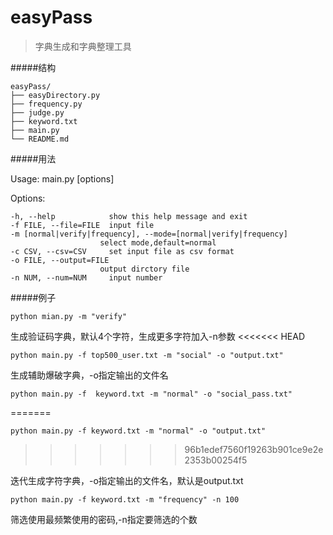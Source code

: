 # easyPass
>字典生成和字典整理工具


#####结构

    easyPass/
    ├── easyDirectory.py
    ├── frequency.py
    ├── judge.py
    ├── keyword.txt
    ├── main.py
    └── README.md

#####用法

Usage: main.py [options]

Options:

    -h, --help            show this help message and exit   
    -f FILE, --file=FILE  input file
    -m [normal|verify|frequency], --mode=[normal|verify|frequency]
                        select mode,default=normal
    -c CSV, --csv=CSV     set input file as csv format
    -o FILE, --output=FILE
                        output dirctory file
    -n NUM, --num=NUM     input number
  
  
#####例子

    python mian.py -m "verify"

生成验证码字典，默认4个字符，生成更多字符加入-n参数
<<<<<<< HEAD

    python main.py -f top500_user.txt -m "social" -o "output.txt"

生成辅助爆破字典，-o指定输出的文件名
    
    python main.py -f  keyword.txt -m "normal" -o "social_pass.txt"
=======
    
    python main.py -f keyword.txt -m "normal" -o "output.txt"
>>>>>>> 96b1edef7560f19263b901ce9e2e2353b00254f5

迭代生成字符字典，-o指定输出的文件名，默认是output.txt
    
    python main.py -f keyword.txt -m "frequency" -n 100

筛选使用最频繁使用的密码,-n指定要筛选的个数
